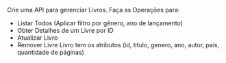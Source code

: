 Crie uma API para gerenciar Livros.
Faça as Operações para:
* Listar Todos (Aplicar filtro por gênero, ano de lançamento)
* Obter Detalhes de um Livre por ID
* Atualizar Livro
* Remover Livre
Livro tem os atributos (id, titulo, genero, ano, autor, pais, quantidade de páginas)